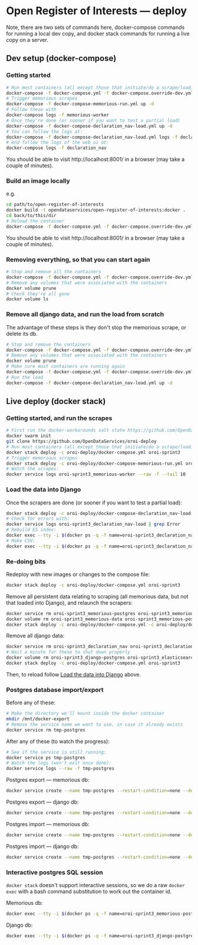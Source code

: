 # Open Register of Interests — deploy

Note, there are two sets of commands here, docker-compose commands for running a local dev copy, and docker stack commands for running a live copy on a server.

## Dev setup (docker-compose)

### Getting started

``` bash
# Run most containers (all except those that initiate/do a scrape/load)
docker-compose -f docker-compose.yml -f docker-compose.override-dev.yml up -d
# Trigger memorious scrapes
docker-compose -f docker-compose-memorious-run.yml up -d
# Follow these with
docker-compose logs -f memorious-worker
# Once they're done (or sooner if you want to test a partial load)
docker-compose -f docker-compose-declaration_nav-load.yml up -d
# You can follow the logs at:
docker-compose -f docker-compose-declaration_nav-load.yml logs -f declaration_nav-load
# And follow the logs of the web ui at:
docker-compose logs -f declaration_nav
```

You should be able to visit http://localhost:8001/ in a browser (may take a couple of minutes).

### Build an image locally

e.g.

``` bash
cd path/to/open-register-of-interests
docker build -t opendataservices/open-register-of-interests:docker .
cd back/to/this/dir
# Reload the container
docker-compose -f docker-compose.yml -f docker-compose.override-dev.yml up -d
```

You should be able to visit http://localhost:8001/ in a browser (may take a couple of minutes).

### Removing everything, so that you can start again

``` bash
# Stop and remove all the containers
docker-compose -f docker-compose.yml -f docker-compose.override-dev.yml -f docker-compose-memorious-run.yml -f docker-compose-declaration_nav-load.yml rm --stop
# Remove any volumes that were associated with the containers
docker volume prune
# Check they're all gone
docker volume ls
```

### Remove all django data, and run the load from scratch

The advantage of these steps is they don't stop the memorious scrape, or delete its db.

``` bash
# Stop and remove the containers
docker-compose -f docker-compose.yml -f docker-compose.override-dev.yml -f docker-compose-declaration_nav-load.yml rm --stop declaration_nav-load declaration_nav django-postgres elasticsearch
# Remove any volumes that were associated with the containers
docker volume prune
# Make sure most containers are running again
docker-compose -f docker-compose.yml -f docker-compose.override-dev.yml up -d
# Run the load
docker-compose -f docker-compose-declaration_nav-load.yml up -d
```

## Live deploy (docker stack)

### Getting started, and run the scrapes

``` bash
# First run the docker-workarounds salt state https://github.com/OpenDataServices/opendataservices-deploy/pull/100
docker swarm init
git clone https://github.com/OpenDataServices/oroi-deploy
# Run most containers (all except those that initiate/do a scrape/load)
docker stack deploy -c oroi-deploy/docker-compose.yml oroi-sprint3
# Trigger memorious scrapes
docker stack deploy -c oroi-deploy/docker-compose-memorious-run.yml oroi-sprint3
# Watch the scrapes:
docker service logs oroi-sprint3_memorious-worker --raw -f --tail 10
```

### Load the data into Django

Once the scrapers are done (or sooner if you want to test a partial load):

``` bash
docker stack deploy -c oroi-deploy/docker-compose-declaration_nav-load.yml oroi-sprint3
# Check for errors with:
docker service logs oroi-sprint3_declaration_nav-load | grep Error
# Rebuild ES index:
docker exec --tty -i $(docker ps -q -f name=oroi-sprint3_declaration_nav.1) ./manage.py search_index --rebuild -f
# Make CSV:
docker exec --tty -i $(docker ps -q -f name=oroi-sprint3_declaration_nav.1) sh -c './manage.py csv_user_dump_all && mv /tmp/all_data.csv /django-static/static'
```

### Re-doing bits

Redeploy with new images or changes to the compose file:
``` bash
docker stack deploy -c oroi-deploy/docker-compose.yml oroi-sprint3
```

Remove all persistent data relating to scraping (all memorious data, but not that loaded into Django), and relaunch the scrapers:
``` bash
docker service rm oroi-sprint3_memorious-postgres oroi-sprint3_memorious-redis oroi-sprint3_memorious-worker oroi-sprint3_memorious-run
docker volume rm oroi-sprint3_memorious-data oroi-sprint3_memorious-postgres oroi-sprint3_memorious-redis
docker stack deploy -c oroi-deploy/docker-compose.yml -c oroi-deploy/docker-compose-memorious-run.yml oroi-sprint3
```

Remove all django data:
``` bash
docker service rm oroi-sprint3_declaration_nav oroi-sprint3_declaration_nav-load oroi-sprint3_django-postgres oroi-sprint3_elasticsearch tmp-postgres oroi-sprint3_apache-static
# Wait a minute for these to shut down properly
docker volume rm oroi-sprint3_django-postgres oroi-sprint3_elasticsearch
docker stack deploy -c oroi-deploy/docker-compose.yml oroi-sprint3
```
Then, to reload follow [Load the data into Django](#load-the-data-into-django) above.

### Postgres database import/export

Before any of these:

``` bash
# Make the directory we'll mount inside the docker container
mkdir /mnt/docker-export
# Remove the service name we want to use, in case it already exists
docker service rm tmp-postgres
```

After any of these (to watch the progress):
``` bash
# See if the service is still running:
docker service ps tmp-postgres
# Watch the logs (won't exit once done):
docker service logs --raw -f tmp-postgres
```

Postgres export — memorious db:
``` bash
docker service create --name tmp-postgres --restart-condition=none --detach --network=oroi-sprint3_default --mount type=bind,source=/mnt/docker-export,destination=/export postgres:11.4 sh -c 'pg_dump "host=memorious-postgres user=datastore password=datastore" > /export/db.log && ls -lh /export/db.log'
```

Postgres export — django db:
``` bash
docker service create --name tmp-postgres --restart-condition=none --detach --network=oroi-sprint3_default --mount type=bind,source=/mnt/docker-export,destination=/export postgres:11.4 sh -c 'pg_dump "host=django-postgres user=django_db password=django_db" > /export/db.log && ls -lh /export/db.log'
```

Postgres import — memorious db:
``` bash
docker service create --name tmp-postgres --restart-condition=none --detach --network=oroi-sprint3_default --mount type=bind,source=/mnt/docker-export,destination=/export postgres:11.4 psql "host=memorious-postgres user=datastore password=datastore" -f /export/oroi-scrape-sprint3-attempt06.sql
```

Postgres import — django db:
``` bash
docker service create --name tmp-postgres --restart-condition=none --detach --network=oroi-sprint3_default  --mount type=bind,source=/mnt/docker-export,destination=/export  postgres:11.4 psql "host=django-postgres user=django_db password=django_db" -f /export/oroi-django-sprint3-attempt01.sql
```

### Interactive postgres SQL session

`docker stack` doesn't support interactive sessions, so we do a raw `docker exec` with a bash command substitution to work out the container id.

Memorious db:
``` bash
docker exec --tty -i $(docker ps -q -f name=oroi-sprint3_memorious-postgres.1) psql -h 127.0.0.1 -U datastore
```

Django db:
``` bash
docker exec --tty -i $(docker ps -q -f name=oroi-sprint3_django-postgres.1) psql -h 127.0.0.1 -U django_db
```
